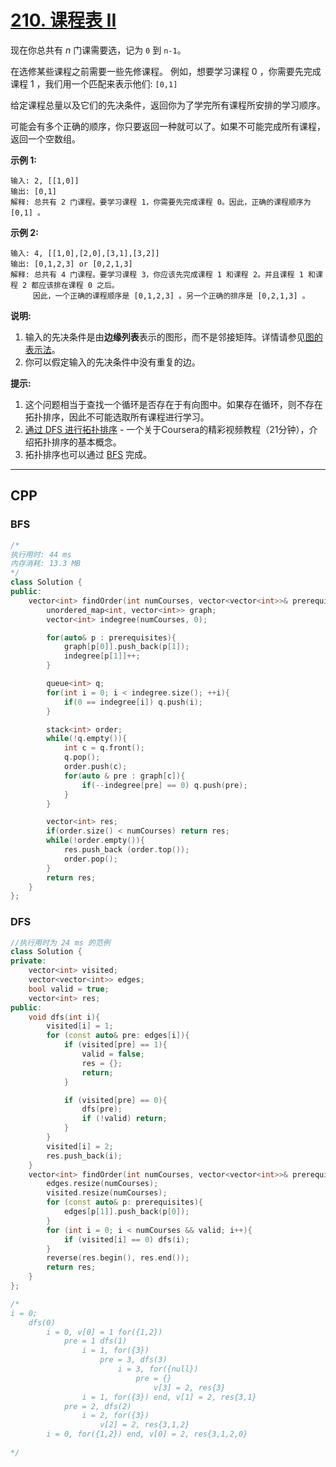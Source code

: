 # [210. 课程表 II](https://leetcode-cn.com/problems/course-schedule-ii/)

现在你总共有 *n* 门课需要选，记为 `0` 到 `n-1`。

在选修某些课程之前需要一些先修课程。 例如，想要学习课程 0 ，你需要先完成课程 1 ，我们用一个匹配来表示他们: `[0,1]`

给定课程总量以及它们的先决条件，返回你为了学完所有课程所安排的学习顺序。

可能会有多个正确的顺序，你只要返回一种就可以了。如果不可能完成所有课程，返回一个空数组。

**示例 1:**

```
输入: 2, [[1,0]] 
输出: [0,1]
解释: 总共有 2 门课程。要学习课程 1，你需要先完成课程 0。因此，正确的课程顺序为 [0,1] 。
```

**示例 2:**

```
输入: 4, [[1,0],[2,0],[3,1],[3,2]]
输出: [0,1,2,3] or [0,2,1,3]
解释: 总共有 4 门课程。要学习课程 3，你应该先完成课程 1 和课程 2。并且课程 1 和课程 2 都应该排在课程 0 之后。
     因此，一个正确的课程顺序是 [0,1,2,3] 。另一个正确的排序是 [0,2,1,3] 。
```

**说明:**

1. 输入的先决条件是由**边缘列表**表示的图形，而不是邻接矩阵。详情请参见[图的表示法](http://blog.csdn.net/woaidapaopao/article/details/51732947)。
2. 你可以假定输入的先决条件中没有重复的边。

**提示:**

1. 这个问题相当于查找一个循环是否存在于有向图中。如果存在循环，则不存在拓扑排序，因此不可能选取所有课程进行学习。
2. [通过 DFS 进行拓扑排序](https://www.coursera.org/specializations/algorithms) - 一个关于Coursera的精彩视频教程（21分钟），介绍拓扑排序的基本概念。
3. 拓扑排序也可以通过 [BFS](https://baike.baidu.com/item/宽度优先搜索/5224802?fr=aladdin&fromid=2148012&fromtitle=广度优先搜索) 完成。

***

## CPP

### BFS

```cpp
/*
执行用时: 44 ms
内存消耗: 13.3 MB
*/
class Solution {
public:
    vector<int> findOrder(int numCourses, vector<vector<int>>& prerequisites) {
        unordered_map<int, vector<int>> graph;
        vector<int> indegree(numCourses, 0);

        for(auto& p : prerequisites){
            graph[p[0]].push_back(p[1]);
            indegree[p[1]]++;
        }

        queue<int> q;
        for(int i = 0; i < indegree.size(); ++i){
            if(0 == indegree[i]) q.push(i);
        }

        stack<int> order;
        while(!q.empty()){
            int c = q.front();
            q.pop();
            order.push(c);
            for(auto & pre : graph[c]){
                if(--indegree[pre] == 0) q.push(pre);
            }
        }

        vector<int> res;
        if(order.size() < numCourses) return res;
        while(!order.empty()){
            res.push_back (order.top());
            order.pop();
        }
        return res;
    }
};
```



### DFS

```cpp
//执行用时为 24 ms 的范例
class Solution {
private:
    vector<int> visited;
    vector<vector<int>> edges;
    bool valid = true;
    vector<int> res;
public:
    void dfs(int i){
        visited[i] = 1;
        for (const auto& pre: edges[i]){
            if (visited[pre] == 1){
                valid = false;
                res = {};
                return;
            }

            if (visited[pre] == 0){
                dfs(pre);
                if (!valid) return;
            }
        }
        visited[i] = 2;
        res.push_back(i);
    }
    vector<int> findOrder(int numCourses, vector<vector<int>>& prerequisites) {
        edges.resize(numCourses);
        visited.resize(numCourses);
        for (const auto& p: prerequisites){
            edges[p[1]].push_back(p[0]);
        }
        for (int i = 0; i < numCourses && valid; i++){
            if (visited[i] == 0) dfs(i);
        }
        reverse(res.begin(), res.end());
        return res;
    }
};

/*
i = 0;
	dfs(0)
		i = 0, v[0] = 1 for({1,2})
			pre = 1 dfs(1)
				i = 1, for({3})
					pre = 3, dfs(3)
						i = 3, for({null})
							pre = {}
								v[3] = 2, res{3}
				i = 1, for({3}) end, v[1] = 2, res{3,1}
            pre = 2, dfs(2)
            	i = 2, for({3})
            		v[2] = 2, res{3,1,2}
        i = 0, for({1,2}) end, v[0] = 2, res{3,1,2,0}
								
*/
```

